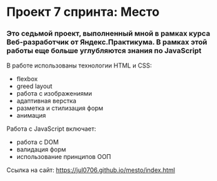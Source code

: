 # Проект 7 спринта: Место

### Это седьмой проект, выполненный мной в рамках курса Веб-разработчик от Яндекс.Практикума. В рамках этой работы еще больше углубляются знания по JavaScript

В работе использованы технологии HTML и CSS:
 * flexbox
 * greed layout
 * работа с изображениями
 * адаптивная верстка
 * разметка и стилизация форм
 * анимация

Работа с JavaScript включает:
  * работа с DOM
  * валидация форм
  * использование принципов ООП

 Ссылка на сайт: https://jul0706.github.io/mesto/index.html
